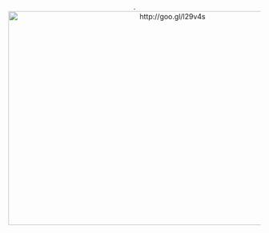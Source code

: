 <div dir="ltr" style="text-align: left;" trbidi="on">
<div class="separator" style="clear: both; text-align: center;">
.<img alt="http://goo.gl/l29v4s" border="0" height="426" src="http://3.bp.blogspot.com/-njy3ZS5uZeU/Unk2WZbGuEI/AAAAAAAAAyc/67NPqJSBWEg/s640/687474703a2f2f676f6f2e676c2f33775a4e7852.gif" width="640" /></div>
</div>
